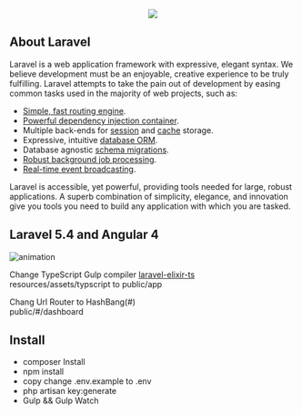 <p align="center"><img src="https://laravel.com/assets/img/components/logo-laravel.svg"></p>

## About Laravel

Laravel is a web application framework with expressive, elegant syntax. We believe development must be an enjoyable, creative experience to be truly fulfilling. Laravel attempts to take the pain out of development by easing common tasks used in the majority of web projects, such as:

- [Simple, fast routing engine](https://laravel.com/docs/routing).
- [Powerful dependency injection container](https://laravel.com/docs/container).
- Multiple back-ends for [session](https://laravel.com/docs/session) and [cache](https://laravel.com/docs/cache) storage.
- Expressive, intuitive [database ORM](https://laravel.com/docs/eloquent).
- Database agnostic [schema migrations](https://laravel.com/docs/migrations).
- [Robust background job processing](https://laravel.com/docs/queues).
- [Real-time event broadcasting](https://laravel.com/docs/broadcasting).

Laravel is accessible, yet powerful, providing tools needed for large, robust applications. A superb combination of simplicity, elegance, and innovation give you tools you need to build any application with which you are tasked.

## Laravel 5.4 and Angular 4

![animation](https://cloud.githubusercontent.com/assets/5789262/22433240/4d6effe8-e74a-11e6-8c38-3cf9f6a2fdca.gif)

Change TypeScript Gulp compiler <a href='https://github.com/gradosevic/laravel-elixir-ts'>laravel-elixir-ts</a> <br>
resources/assets/typscript to public/app

Chang Url Router to HashBang(#)<br>
public/#/dashboard

## Install
- composer Install
- npm install
- copy change .env.example to .env
- php artisan key:generate
- Gulp && Gulp Watch


